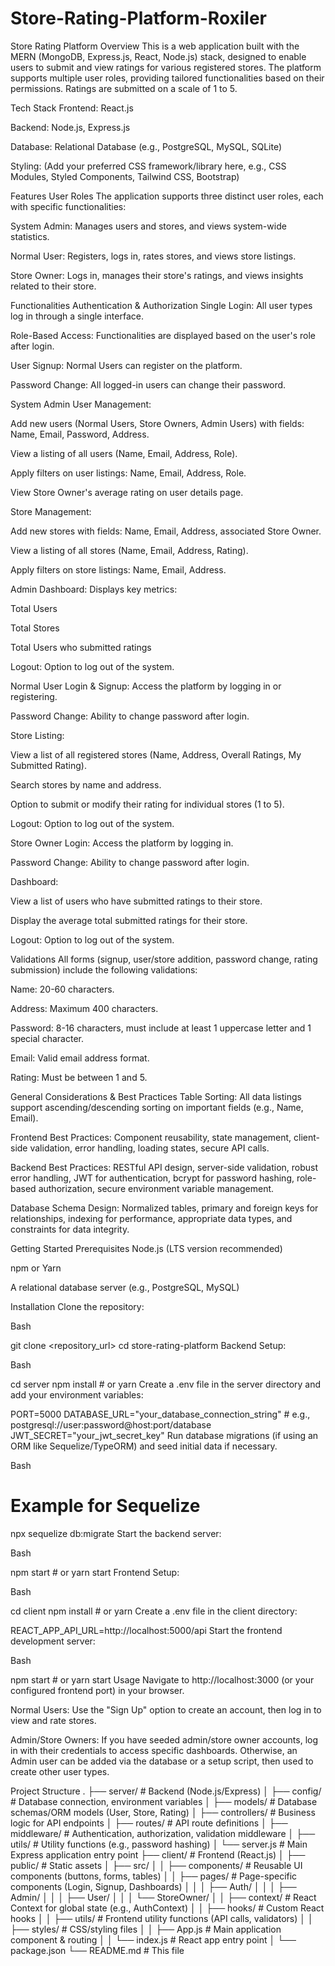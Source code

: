 # Store-Rating-Platform-Roxiler
Store Rating Platform
Overview
This is a web application built with the MERN (MongoDB, Express.js, React, Node.js) stack, designed to enable users to submit and view ratings for various registered stores. The platform supports multiple user roles, providing tailored functionalities based on their permissions. Ratings are submitted on a scale of 1 to 5.

Tech Stack
Frontend: React.js

Backend: Node.js, Express.js

Database: Relational Database (e.g., PostgreSQL, MySQL, SQLite)

Styling: (Add your preferred CSS framework/library here, e.g., CSS Modules, Styled Components, Tailwind CSS, Bootstrap)

Features
User Roles
The application supports three distinct user roles, each with specific functionalities:

System Admin: Manages users and stores, and views system-wide statistics.

Normal User: Registers, logs in, rates stores, and views store listings.

Store Owner: Logs in, manages their store's ratings, and views insights related to their store.

Functionalities
Authentication & Authorization
Single Login: All user types log in through a single interface.

Role-Based Access: Functionalities are displayed based on the user's role after login.

User Signup: Normal Users can register on the platform.

Password Change: All logged-in users can change their password.

System Admin
User Management:

Add new users (Normal Users, Store Owners, Admin Users) with fields: Name, Email, Password, Address.

View a listing of all users (Name, Email, Address, Role).

Apply filters on user listings: Name, Email, Address, Role.

View Store Owner's average rating on user details page.

Store Management:

Add new stores with fields: Name, Email, Address, associated Store Owner.

View a listing of all stores (Name, Email, Address, Rating).

Apply filters on store listings: Name, Email, Address.

Admin Dashboard: Displays key metrics:

Total Users

Total Stores

Total Users who submitted ratings

Logout: Option to log out of the system.

Normal User
Login & Signup: Access the platform by logging in or registering.

Password Change: Ability to change password after login.

Store Listing:

View a list of all registered stores (Name, Address, Overall Ratings, My Submitted Rating).

Search stores by name and address.

Option to submit or modify their rating for individual stores (1 to 5).

Logout: Option to log out of the system.

Store Owner
Login: Access the platform by logging in.

Password Change: Ability to change password after login.

Dashboard:

View a list of users who have submitted ratings to their store.

Display the average total submitted ratings for their store.

Logout: Option to log out of the system.

Validations
All forms (signup, user/store addition, password change, rating submission) include the following validations:

Name: 20-60 characters.

Address: Maximum 400 characters.

Password: 8-16 characters, must include at least 1 uppercase letter and 1 special character.

Email: Valid email address format.

Rating: Must be between 1 and 5.

General Considerations & Best Practices
Table Sorting: All data listings support ascending/descending sorting on important fields (e.g., Name, Email).

Frontend Best Practices: Component reusability, state management, client-side validation, error handling, loading states, secure API calls.

Backend Best Practices: RESTful API design, server-side validation, robust error handling, JWT for authentication, bcrypt for password hashing, role-based authorization, secure environment variable management.

Database Schema Design: Normalized tables, primary and foreign keys for relationships, indexing for performance, appropriate data types, and constraints for data integrity.

Getting Started
Prerequisites
Node.js (LTS version recommended)

npm or Yarn

A relational database server (e.g., PostgreSQL, MySQL)

Installation
Clone the repository:

Bash

git clone <repository_url>
cd store-rating-platform
Backend Setup:

Bash

cd server
npm install # or yarn
Create a .env file in the server directory and add your environment variables:

PORT=5000
DATABASE_URL="your_database_connection_string" # e.g., postgresql://user:password@host:port/database
JWT_SECRET="your_jwt_secret_key"
Run database migrations (if using an ORM like Sequelize/TypeORM) and seed initial data if necessary.

Bash

# Example for Sequelize
npx sequelize db:migrate
Start the backend server:

Bash

npm start # or yarn start
Frontend Setup:

Bash

cd client
npm install # or yarn
Create a .env file in the client directory:

REACT_APP_API_URL=http://localhost:5000/api
Start the frontend development server:

Bash

npm start # or yarn start
Usage
Navigate to http://localhost:3000 (or your configured frontend port) in your browser.

Normal Users: Use the "Sign Up" option to create an account, then log in to view and rate stores.

Admin/Store Owners: If you have seeded admin/store owner accounts, log in with their credentials to access specific dashboards. Otherwise, an Admin user can be added via the database or a setup script, then used to create other user types.

Project Structure
.
├── server/                 # Backend (Node.js/Express)
│   ├── config/             # Database connection, environment variables
│   ├── models/             # Database schemas/ORM models (User, Store, Rating)
│   ├── controllers/        # Business logic for API endpoints
│   ├── routes/             # API route definitions
│   ├── middleware/         # Authentication, authorization, validation middleware
│   ├── utils/              # Utility functions (e.g., password hashing)
│   └── server.js           # Main Express application entry point
├── client/                 # Frontend (React.js)
│   ├── public/             # Static assets
│   ├── src/
│   │   ├── components/     # Reusable UI components (buttons, forms, tables)
│   │   ├── pages/          # Page-specific components (Login, Signup, Dashboards)
│   │   │   ├── Auth/
│   │   │   ├── Admin/
│   │   │   ├── User/
│   │   │   └── StoreOwner/
│   │   ├── context/        # React Context for global state (e.g., AuthContext)
│   │   ├── hooks/          # Custom React hooks
│   │   ├── utils/          # Frontend utility functions (API calls, validators)
│   │   ├── styles/         # CSS/styling files
│   │   ├── App.js          # Main application component & routing
│   │   └── index.js        # React app entry point
│   └── package.json
└── README.md               # This file
